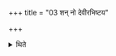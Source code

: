 +++
title = "03 शन् नो देवीरभिष्टय"

+++

<details><summary>थिते</summary>

शं नो देवीरभिष्टय इत्यद्भिर्मार्जयन्ते ३
</details>
